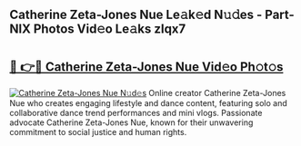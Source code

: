 ## Catherine Zeta-Jones Nue Le𝚊k𝚎d N𝚞𝚍es - Part-NlX Photos Vid𝚎o Le𝚊ks zIqx7

# <h2><a href="http://fb7c78.evod.top/?m=Catherine+Zeta-Jones+Nue">🔗 👉🔴 Catherine Zeta-Jones Nue Vid𝚎o Ph𝚘t𝚘s</a></h2>

[![Catherine Zeta-Jones Nue N𝚞d𝚎s](https://i.imgur.com/8V9OHl7.gif)](http://fb7c78.evod.top/?m=Catherine+Zeta-Jones+Nue)
Online creator Catherine Zeta-Jones Nue who creates engaging lifestyle and dance content, featuring solo and collaborative dance trend performances and mini vlogs. Passionate advocate Catherine Zeta-Jones Nue, known for their unwavering commitment to social justice and human rights. 
